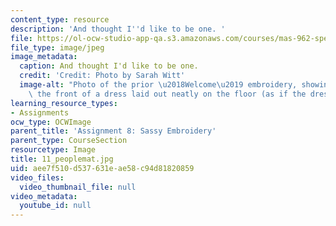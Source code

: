 ```yaml
---
content_type: resource
description: 'And thought I''d like to be one. '
file: https://ol-ocw-studio-app-qa.s3.amazonaws.com/courses/mas-962-special-topics-new-textiles-spring-2010/aee7f510d537631eae58c94d81820859_11_peoplemat.jpg
file_type: image/jpeg
image_metadata:
  caption: And thought I'd like to be one.
  credit: 'Credit: Photo by Sarah Witt'
  image-alt: "Photo of the prior \u2018Welcome\u2019 embroidery, showing it was on\
    \ the front of a dress laid out neatly on the floor (as if the dress is a doormat)."
learning_resource_types:
- Assignments
ocw_type: OCWImage
parent_title: 'Assignment 8: Sassy Embroidery'
parent_type: CourseSection
resourcetype: Image
title: 11_peoplemat.jpg
uid: aee7f510-d537-631e-ae58-c94d81820859
video_files:
  video_thumbnail_file: null
video_metadata:
  youtube_id: null
---
```

